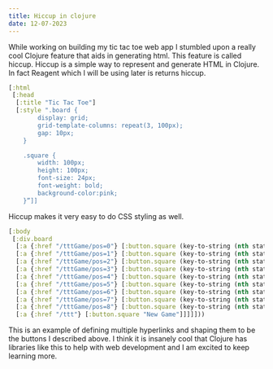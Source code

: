 ```yaml
---
title: Hiccup in clojure
date: 12-07-2023
---
```


While working on building my tic tac toe web app I stumbled upon a really cool Clojure feature that aids in generating html. This feature is called hiccup. Hiccup is a simple way to represent and generate HTML in Clojure. In fact Reagent which I will be using later is returns hiccup. 

```clojure
[:html
 [:head
  [:title "Tic Tac Toe"]
  [:style ".board {
        display: grid;
        grid-template-columns: repeat(3, 100px);
        gap: 10px;
    }

    .square {
        width: 100px;
        height: 100px;
        font-size: 24px;
        font-weight: bold;
        background-color:pink;
    }”]]
```
Hiccup makes it very easy to do CSS styling as well. 
```clojure
[:body
 [:div.board
  [:a {:href "/tttGame/pos=0"} [:button.square (key-to-string (nth state 0))]]
  [:a {:href "/tttGame/pos=1"} [:button.square (key-to-string (nth state 1))]]
  [:a {:href "/tttGame/pos=2"} [:button.square (key-to-string (nth state 2))]]
  [:a {:href "/tttGame/pos=3"} [:button.square (key-to-string (nth state 3))]]
  [:a {:href "/tttGame/pos=4"} [:button.square (key-to-string (nth state 4))]]
  [:a {:href "/tttGame/pos=5"} [:button.square (key-to-string (nth state 5))]]
  [:a {:href "/tttGame/pos=6"} [:button.square (key-to-string (nth state 6))]]
  [:a {:href "/tttGame/pos=7"} [:button.square (key-to-string (nth state 7))]]
  [:a {:href "/tttGame/pos=8"} [:button.square (key-to-string (nth state 8))]]
  [:a {:href "/ttt"} [:button.square "New Game"]]]]]))
```
This is an example of defining multiple hyperlinks and shaping them to be the buttons I described above. I think it is insanely cool that Clojure has libraries like this to help with web development and I am excited to keep learning more.
